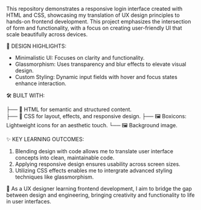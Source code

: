 This repository demonstrates a responsive login interface created with HTML and CSS, showcasing my translation of UX design principles to hands-on frontend development. This project emphasizes the intersection of form and functionality, with a focus on creating user-friendly UI that scale beautifully across devices. 


🎨 DESIGN HIGHLIGHTS: 
- Minimalistic UI: Focuses on clarity and functionality.
- Glassmorphism: Uses transparency and blur effects to elevate visual design.
- Custom Styling: Dynamic input fields with hover and focus states enhance interaction.
  

🛠️ BUILT WITH:

├── 📄 HTML for semantic and structured content.  
├── 📄 CSS for layout, effects, and responsive design.
├── 🖼️ Boxicons: Lightweight icons for an aesthetic touch.
└── 🖼️ Background image.


✨ KEY LEARNING OUTCOMES:

1. Blending design with code allows me to translate user interface concepts into clean, maintainable code.
2. Applying responsive design ensures usability across screen sizes.
3. Utilizing CSS effects enables me to intergrate advanced styling techniques like glassmorphism.



🌱 As a UX designer learning frontend development, I aim to bridge the gap between design and engineering, bringing creativity and functionality to life in user interfaces.
